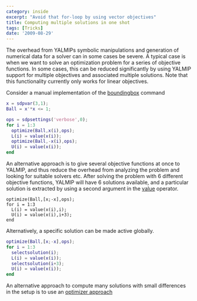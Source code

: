 ```yaml
---
category: inside
excerpt: "Avoid that for-loop by using vector objectives"
title: Computing multiple solutions in one shot
tags: [Tricks]
date: '2009-08-29'
---
```


The overhead from YALMIPs symbolic manipulations and generation of numerical data for a solver can in some cases be severe. A typical case is when we want to solve an optimization problem for a series of objective functions. In some cases, this can be reduced significantly by using YALMIP support for multiple objectives and associated multiple solutions. Note that this functionality currently only works for linear objectives.

Consider a manual implementation of the [boundingbox](/command/boundingbox) command

````matlab
x = sdpvar(3,1);
Ball = x'*x <= 1;

ops = sdpsettings('verbose',0);
for i = 1:3
  optimize(Ball,x(i),ops);
  L(i) = value(x(i));
  optimize(Ball,-x(i),ops);
  U(i) = value(x(i));
end
````

An alternative approach is to give several objective functions at once to YALMIP, and thus reduce the overhead from analyzing the problem and looking for suitable solvers etc. After solving the problem with 6 different objective functions, YALMIP will have 6 solutions available, and a particular solution is extracted by using a second argument in the [value](/command/value) operator.

````
optimize(Ball,[x;-x],ops);
for i = 1:3
  L(i) = value(x(i),i);
  U(i) = value(x(i),i+3);
end
````

Alternatively, a specific solution can be made active globally.

````matlab
optimize(Ball,[x;-x],ops);
for i = 1:3
  selectsolution(i);
  L(i) = value(x(i));
  selectsolution(i+3);
  U(i) = value(x(i));
end
````

An alternative approach to compute many solutions with small differences in the setup is to use an [optimizer approach](/commands/optimizer)
